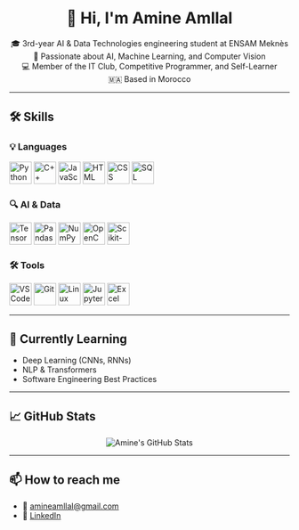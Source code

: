 <h1 align="center">👋 Hi, I'm Amine Amllal</h1>

<p align="center">
🎓 3rd-year AI & Data Technologies engineering student at ENSAM Meknès <br>
🚀 Passionate about AI, Machine Learning, and Computer Vision <br>
💻 Member of the IT Club, Competitive Programmer, and Self-Learner <br>
🇲🇦 Based in Morocco
</p>

---

## 🛠️ Skills

### 💡 Languages  
<p align="left">
  <img src="https://cdn.jsdelivr.net/gh/devicons/devicon/icons/python/python-original.svg" width="40" height="40" alt="Python"/>
  <img src="https://cdn.jsdelivr.net/gh/devicons/devicon/icons/cplusplus/cplusplus-original.svg" width="40" height="40" alt="C++"/>
  <img src="https://cdn.jsdelivr.net/gh/devicons/devicon/icons/javascript/javascript-original.svg" width="40" height="40" alt="JavaScript"/>
  <img src="https://cdn.jsdelivr.net/gh/devicons/devicon/icons/html5/html5-original.svg" width="40" height="40" alt="HTML"/>
  <img src="https://cdn.jsdelivr.net/gh/devicons/devicon/icons/css3/css3-original.svg" width="40" height="40" alt="CSS"/>
  <img src="https://cdn.jsdelivr.net/gh/devicons/devicon/icons/mysql/mysql-original.svg" width="40" height="40" alt="SQL"/>
</p>

### 🔍 AI & Data  
<p align="left">
  <img src="https://cdn.jsdelivr.net/gh/devicons/devicon/icons/tensorflow/tensorflow-original.svg" width="40" height="40" alt="TensorFlow"/>
  <img src="https://cdn.jsdelivr.net/gh/devicons/devicon/icons/pandas/pandas-original.svg" width="40" height="40" alt="Pandas"/>
  <img src="https://cdn.jsdelivr.net/gh/devicons/devicon/icons/numpy/numpy-original.svg" width="40" height="40" alt="NumPy"/>
  <img src="https://cdn.jsdelivr.net/gh/devicons/devicon/icons/opencv/opencv-original.svg" width="40" height="40" alt="OpenCV"/>
  <img src="https://raw.githubusercontent.com/simple-icons/simple-icons/develop/icons/scikitlearn.svg" width="40" height="40" alt="Scikit-learn"/>
</p>

### 🛠 Tools  
<p align="left">
  <img src="https://cdn.jsdelivr.net/gh/devicons/devicon/icons/vscode/vscode-original.svg" width="40" height="40" alt="VS Code"/>
  <img src="https://cdn.jsdelivr.net/gh/devicons/devicon/icons/git/git-original.svg" width="40" height="40" alt="Git"/>
  <img src="https://cdn.jsdelivr.net/gh/devicons/devicon/icons/linux/linux-original.svg" width="40" height="40" alt="Linux"/>
  <img src="https://cdn.jsdelivr.net/gh/devicons/devicon/icons/jupyter/jupyter-original.svg" width="40" height="40" alt="Jupyter"/>
  <img src="https://upload.wikimedia.org/wikipedia/commons/8/86/Excel_2019_icon.png" width="40" height="40" alt="Excel"/>
</p>

---

## 🌱 Currently Learning

- Deep Learning (CNNs, RNNs)
- NLP & Transformers
- Software Engineering Best Practices

---

## 📈 GitHub Stats

<p align="center">
  <img src="https://github-readme-stats.vercel.app/api?username=Amine-Amllal&show_icons=true&theme=radical" alt="Amine's GitHub Stats"/>
</p>

---

## 📫 How to reach me

- 📧 amineamllal@gmail.com  
- 💼 [LinkedIn](https://www.linkedin.com/in/amineamllal/)
